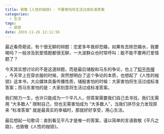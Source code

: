 ```yaml
---
title: 致敬《人性的枷锁》- 不要害怕将生活过成标准答案
categories:
  - 生活
tags:
  - 感悟
date: 2019-11-26 12:11:56
---
```


最近看奇葩说，有个很无聊的辩题：恋爱多年我却恐婚，如果有去除恐婚水，我要喝吗？一般涉及到爱情题都很无聊，一大波群众也时常呼叫：能不能不要再打爱情题了？

今天其实想讨论的不是这道辩题，而是最后储殷和马东的争论，也上了[知乎热搜](https://www.zhihu.com/question/357408207) ，今天早上在穿衣服的时候，突然想明白了这个争论的本质，也想起了《人性的枷锁》这本书，大众媒体具备传播性质，储殷害怕的时候：大家害怕将生活过成标准答案；而马东害怕的是：大家刻意将生活过成标准答案。

我们努力一生，也许只能成为一个平凡人，但答案需要我们自己去寻找，我们无需用 “大多数人” 限制自己，但也无需害怕成为 “大多数人”，当我们拼尽全力发现原来 “标准答案” 就是最真实的幸福时，那就好好享受，用心生活。

最后想起一句歌词：直到看见平凡才是唯一的答案，谨以简单的言语致敬《平凡之路》，也致敬《人性的枷锁》。
